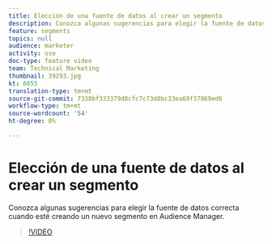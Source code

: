 ```yaml
---
title: Elección de una fuente de datos al crear un segmento
description: Conozca algunas sugerencias para elegir la fuente de datos correcta cuando esté creando un nuevo segmento en Audience Manager.
feature: segments
topics: null
audience: marketer
activity: use
doc-type: feature video
team: Technical Marketing
thumbnail: 39293.jpg
kt: 6055
translation-type: tm+mt
source-git-commit: 7338bf333379d8cfc7c73d8bc33ea69f37869ed6
workflow-type: tm+mt
source-wordcount: '54'
ht-degree: 0%

---
```



# Elección de una fuente de datos al crear un segmento

Conozca algunas sugerencias para elegir la fuente de datos correcta cuando esté creando un nuevo segmento en Audience Manager.

>[!VIDEO](https://video.tv.adobe.com/v/39293/?quality=12&learn=on)
